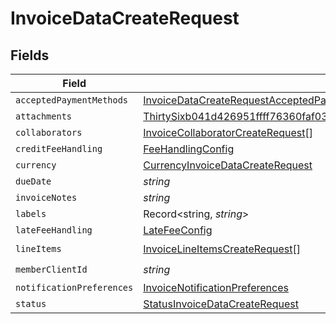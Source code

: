 # InvoiceDataCreateRequest


## Fields

| Field                                                                                                                                                                     | Type                                                                                                                                                                      | Required                                                                                                                                                                  | Description                                                                                                                                                               |
| ------------------------------------------------------------------------------------------------------------------------------------------------------------------------- | ------------------------------------------------------------------------------------------------------------------------------------------------------------------------- | ------------------------------------------------------------------------------------------------------------------------------------------------------------------------- | ------------------------------------------------------------------------------------------------------------------------------------------------------------------------- |
| `acceptedPaymentMethods`                                                                                                                                                  | [InvoiceDataCreateRequestAcceptedPaymentMethods](../../models/shared/invoicedatacreaterequestacceptedpaymentmethods.md)[]                                                 | :heavy_minus_sign:                                                                                                                                                        | N/A                                                                                                                                                                       |
| `attachments`                                                                                                                                                             | [ThirtySixb041d426951ffff76360faf03ef8ae938bed9739e6ad9f51acb982782296a2](../../models/shared/thirtysixb041d426951ffff76360faf03ef8ae938bed9739e6ad9f51acb982782296a2.md) | :heavy_minus_sign:                                                                                                                                                        | N/A                                                                                                                                                                       |
| `collaborators`                                                                                                                                                           | [InvoiceCollaboratorCreateRequest](../../models/shared/invoicecollaboratorcreaterequest.md)[]                                                                             | :heavy_minus_sign:                                                                                                                                                        | N/A                                                                                                                                                                       |
| `creditFeeHandling`                                                                                                                                                       | [FeeHandlingConfig](../../models/shared/feehandlingconfig.md)                                                                                                             | :heavy_minus_sign:                                                                                                                                                        | N/A                                                                                                                                                                       |
| `currency`                                                                                                                                                                | [CurrencyInvoiceDataCreateRequest](../../models/shared/currencyinvoicedatacreaterequest.md)                                                                               | :heavy_minus_sign:                                                                                                                                                        | N/A                                                                                                                                                                       |
| `dueDate`                                                                                                                                                                 | *string*                                                                                                                                                                  | :heavy_minus_sign:                                                                                                                                                        | N/A                                                                                                                                                                       |
| `invoiceNotes`                                                                                                                                                            | *string*                                                                                                                                                                  | :heavy_minus_sign:                                                                                                                                                        | N/A                                                                                                                                                                       |
| `labels`                                                                                                                                                                  | Record<string, *string*>                                                                                                                                                  | :heavy_minus_sign:                                                                                                                                                        | N/A                                                                                                                                                                       |
| `lateFeeHandling`                                                                                                                                                         | [LateFeeConfig](../../models/shared/latefeeconfig.md)                                                                                                                     | :heavy_minus_sign:                                                                                                                                                        | N/A                                                                                                                                                                       |
| `lineItems`                                                                                                                                                               | [InvoiceLineItemsCreateRequest](../../models/shared/invoicelineitemscreaterequest.md)[]                                                                                   | :heavy_check_mark:                                                                                                                                                        | N/A                                                                                                                                                                       |
| `memberClientId`                                                                                                                                                          | *string*                                                                                                                                                                  | :heavy_check_mark:                                                                                                                                                        | N/A                                                                                                                                                                       |
| `notificationPreferences`                                                                                                                                                 | [InvoiceNotificationPreferences](../../models/shared/invoicenotificationpreferences.md)                                                                                   | :heavy_minus_sign:                                                                                                                                                        | N/A                                                                                                                                                                       |
| `status`                                                                                                                                                                  | [StatusInvoiceDataCreateRequest](../../models/shared/statusinvoicedatacreaterequest.md)                                                                                   | :heavy_minus_sign:                                                                                                                                                        | N/A                                                                                                                                                                       |